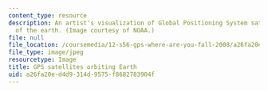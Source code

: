 ```yaml
---
content_type: resource
description: An artist's visualization of Global Positioning System satellite coverage
  of the earth. (Image courtesy of NOAA.)
file: null
file_location: /coursemedia/12-s56-gps-where-are-you-fall-2008/a26fa20ed4d9314d9575f8682783904f_12-s56f08.jpg
file_type: image/jpeg
resourcetype: Image
title: GPS satellites orbiting Earth
uid: a26fa20e-d4d9-314d-9575-f8682783904f
---
```

